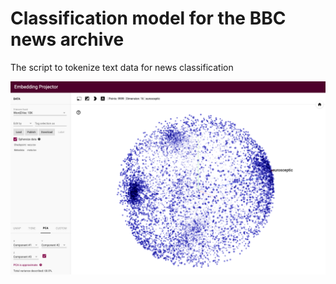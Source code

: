 # Classification model for the BBC news archive


The script to tokenize text data for news classification

![Embedding_PCA](Embedding_PCA.png)
